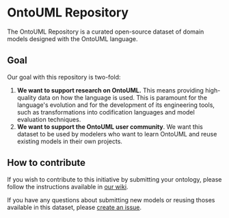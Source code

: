 # OntoUML Repository

The OntoUML Repository is a curated open-source dataset of domain models designed with the OntoUML language. 

## Goal

Our goal with this repository is two-fold:

1. **We want to support research on OntoUML.** This means providing high-quality data on how the language is used. This is paramount for the language's evolution and for the development of its engineering tools, such as transformations into codification languages and model evaluation techniques. 
2. **We want to support the OntoUML user community**. We want this dataset to be used by modelers who want to learn OntoUML and reuse existing models in their own projects. 

## How to contribute

If you wish to contribute to this initiative by submitting your ontology, please follow the instructions available in [our wiki](https://github.com/unibz-core/ontouml-models/wiki). 

If you have any questions about submitting new models or reusing thoses available in this dataset, please [create an issue](https://github.com/unibz-core/ontouml-models/issues).
